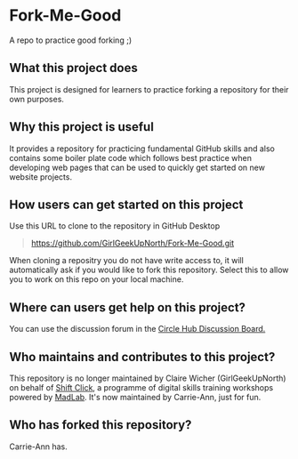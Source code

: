 # Fork-Me-Good
A repo to practice good forking ;)

## What this project does
This project is designed for learners to practice forking a repository for their own purposes. 

## Why this project is useful
It provides a repository for practicing fundamental GitHub skills and also contains some boiler plate code which follows best practice when developing web pages that can be used to quickly get started on new website projects.

## How users can get started on this project
Use this URL to clone to the repository in GitHub Desktop
> https://github.com/GirlGeekUpNorth/Fork-Me-Good.git

When cloning a repositry you do not have write access to, it will automatically ask if you would like to fork this repository. Select this to allow you to work on this repo on your local machine.

## Where can users get help on this project?
You can use the discussion forum in the [Circle Hub Discussion Board.](https://community.madlab.org.uk/c/discussion/)

## Who maintains and contributes to this project?
This repository is no longer maintained by Claire Wicher (GirlGeekUpNorth) on behalf of [Shift Click](https://shiftclick.uk/), a programme of digital skills training workshops powered by [MadLab](https://www.madlab.org.uk/).
It's now maintained by Carrie-Ann, just for fun.

## Who has forked this repository?
Carrie-Ann has.
